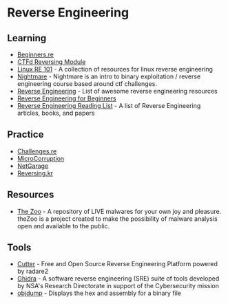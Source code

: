 # Reverse Engineering

## Learning
- [Beginners.re](https://beginners.re/)
- [CTFd Reversing Module](https://reversing.ctfd.io/)
- [Linux RE 101](https://github.com/michalmalik/linux-re-101) - A collection of resources for linux reverse engineering
- [Nightmare](https://github.com/guyinatuxedo/nightmare) - Nightmare is an intro to binary exploitation / reverse engineering course based around ctf challenges.
- [Reverse Engineering](https://github.com/wtsxDev/reverse-engineering) - List of awesome reverse engineering resources
- [Reverse Engineering for Beginners](https://www.begin.re/)
- [Reverse Engineering Reading List](https://github.com/onethawt/reverseengineering-reading-list) - A list of Reverse Engineering articles, books, and papers

## Practice
- [Challenges.re](https://challenges.re/)
- [MicroCorruption](https://microcorruption.com/login)
- [NetGarage](https://io.netgarage.org/)
- [Reversing.kr](http://reversing.kr/)

## Resources
- [The Zoo](https://github.com/ytisf/theZoo) - A repository of LIVE malwares for your own joy and pleasure. theZoo is a project created to make the possibility of malware analysis open and available to the public.

## Tools
- [Cutter](https://github.com/radareorg/cutter) - Free and Open Source Reverse Engineering Platform powered by radare2
- [Ghidra](https://ghidra-sre.org/) - A software reverse engineering (SRE) suite of tools developed by NSA's Research Directorate in support of the Cybersecurity mission
- [objdump](https://sourceware.org/binutils/docs/binutils/objdump.html) - Displays the hex and assembly for a binary file
